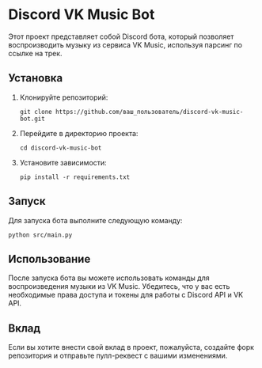 # Discord VK Music Bot

Этот проект представляет собой Discord бота, который позволяет воспроизводить музыку из сервиса VK Music, используя парсинг по ссылке на трек.

## Установка

1. Клонируйте репозиторий:
   ```
   git clone https://github.com/ваш_пользователь/discord-vk-music-bot.git
   ```

2. Перейдите в директорию проекта:
   ```
   cd discord-vk-music-bot
   ```

3. Установите зависимости:
   ```
   pip install -r requirements.txt
   ```

## Запуск

Для запуска бота выполните следующую команду:
```
python src/main.py
```

## Использование

После запуска бота вы можете использовать команды для воспроизведения музыки из VK Music. Убедитесь, что у вас есть необходимые права доступа и токены для работы с Discord API и VK API.

## Вклад

Если вы хотите внести свой вклад в проект, пожалуйста, создайте форк репозитория и отправьте пулл-реквест с вашими изменениями.